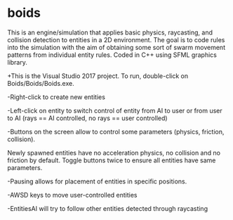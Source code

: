 # boids

This is an engine/simulation that applies basic physics, raycasting, and collision detection to entities in a 2D environment.
The goal is to code rules into the simulation with the aim of obtaining some sort of swarm movement patterns from individual entity rules.
Coded in C++ using SFML graphics library.

+This is the Visual Studio 2017 project. To run, double-click on Boids/Boids/Boids.exe.

-Right-click to create new entities

-Left-click on entity to switch control of entity from AI to user or from user to AI (rays == AI controlled, no rays == user controlled)

-Buttons on the screen allow to control some parameters (physics, friction, collision). 

 Newly spawned entities have no acceleration physics, no collision and no friction by default. Toggle buttons twice to ensure all entities have same parameters.
 
-Pausing allows for placement of entities in specific positions.

-AWSD keys to move user-controlled entities

-EntitiesAI will try to follow other entities detected through raycasting

